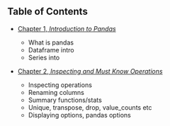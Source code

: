 ## Table of Contents
- [Chapter 1, *Introduction to Pandas*](./01_Introduction_to_Pandas.ipynb)
    - What is pandas
    - Dataframe intro
    - Series into

- [Chapter 2, *Inspecting and Must Know Operations*](./02_Inspecting_and_Must-Know_operations.ipynb.ipynb)
    - Inspecting operations
    - Renaming columns
    - Summary functions/stats
    - Unique, transpose, drop, value_counts etc
    - Displaying options, pandas options